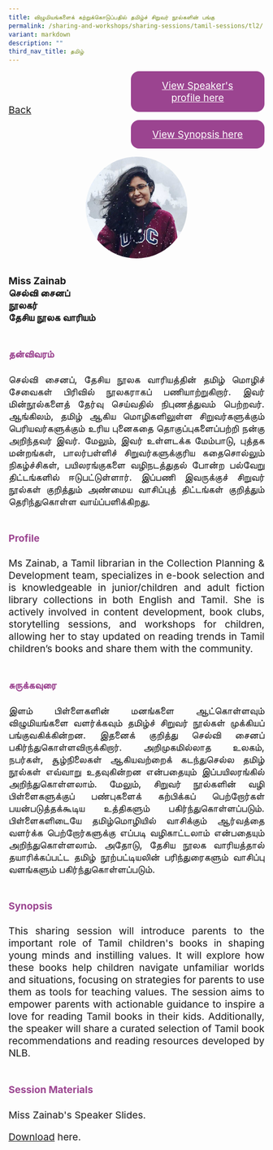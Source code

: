 ```yaml
---
title: விழுமியங்களைக் கற்றுக்கொடுப்பதில் தமிழ்ச் சிறுவர் நூல்களின் பங்கு
permalink: /sharing-and-workshops/sharing-sessions/tamil-sessions/tl2/
variant: markdown
description: ""
third_nav_title: தமிழ்
---
```

<style>
.entry-title{
  font-size: 2.25rem;
  font-weight: 700;
  margin-bottom: 2rem;
  text-align: center;
}
.entry-content p{
  text-align: justify;
}

.entry-title.supported-by{
  margin-bottom: 0;
  margin-top: 3rem;
}

.entry-content .buttons-container{
  align-items: center;
  column-gap: 1rem;
  display: flex;
  flex-wrap: wrap;
  justify-content: center;
}
.entry-content .buttons-container .btn-link{
  background-color: #7431e8;
  border-radius: 0.4rem;
  color: #fff;
  font-size: 1.5rem;
  margin-bottom: 1rem;
  padding: 15px 20px;
  text-align: center;
  text-decoration: none;
  width: 15rem;
}
.entry-content .buttons-container .btn-link:hover{
  background-color: lightgrey;
}

.entry-content.sharing-sessions{
  align-items: center;
  display: flex;
  flex-direction: column;
  row-gap: 1.5rem;
}
.entry-content.sharing-sessions .session-item{
  align-items: flex-start;
  background-color:#d84178;
  border-radius: 0.5rem;
  color: #ffffff;
  row-gap: 2rem;
  display: flex;
  font-size: 1.1rem;
  flex-direction: column;
  line-height: 1.2;
  justify-content: space-between;
  margin-bottom: 2rem;
  padding: 1rem;
  width: 100%;
}
.entry-content.sharing-sessions .session-item .lower-wrapper{
  display: flex;
  flex-direction: column;
  row-gap: 2rem;
  width: 100%;
}
.entry-content.sharing-sessions .session-item .session-link{
  border: 2px solid lightgrey;
  border-radius: 0.5rem;
  padding: 1rem;
  text-align: center;
}
.entry-content.sharing-sessions .session-item .session-link a{
  color: #ffffff;
}

.entry-content.sharing-sessions.malay-sessions .session-item{
  background-color: #a3c864;
}

.entry-content.sharing-sessions.tamil-sessions .session-item,
.entry-content.sharing-sessions.preschools-exhibitors .session-item{
  background-color: #9b4490;
}

.entry-content.sharing-sessions.english-sessions .session-item{
  background-color: #fa0;
}

.entry-content.sharing-sessions.primary-secondary-exhibitors .session-item{
  background-color: #a3c864;
}

.entry-content.sharing-sessions .session-item .session-link:hover{
  background-color: lightgrey;
}

.entry-content.sharing-session-item{
  font-size: 1.2rem;
}
.entry-content.sharing-session-item .sharing-sessions-nav{
  align-items: center;
  column-gap: 1rem;
  display: flex;
  flex-wrap: wrap;
  justify-content: space-between;
  padding-bottom: 1rem;
}
.entry-content.sharing-session-item .sharing-sessions-nav .inner-nav-wrapper{
  column-gap: 1rem;
  display: flex;
  flex: 2;
  flex-wrap: wrap;
  justify-content: flex-end;
  row-gap: 1rem;
}
.entry-content.sharing-session-item .sharing-sessions-nav .inner-nav-wrapper .nav-btn{
  background-color: #d84178;
  border-radius: 1rem;
  color: #fff;
  padding: 1rem 2rem;
  text-align: center;
  width: 100%;
}
.entry-content.sharing-session-item.malay-session .sharing-sessions-nav .inner-nav-wrapper .nav-btn{
  background-color: #a3c864;
}
.entry-content.sharing-session-item.tamil-session .sharing-sessions-nav .inner-nav-wrapper .nav-btn{
  background-color: #9b4490;
}
.entry-content.sharing-session-item.english-session .sharing-sessions-nav .inner-nav-wrapper .nav-btn{
  background-color: #fa0;
}
.entry-content.sharing-session-item .sharing-sessions-nav .inner-nav-wrapper .nav-btn:hover{
  background-color: lightgrey;
}
.entry-content.sharing-session-item .profile-photo-container{
  align-items: center;
  column-gap: 1rem;
  display: flex;
  flex-wrap: wrap;
  justify-content: space-between;
  row-gap: 1rem;
}
.entry-content.sharing-session-item .profile-photo{
  align-items: center;
  column-gap: 2rem;
  display: flex;
  flex-wrap: wrap;
  justify-content: center;
  row-gap: 2rem;
  margin-bottom: 2rem;
}
.entry-content.sharing-session-item .profile-photo img{
  border-radius: 100px;
  width: 200px;
}
.entry-content.sharing-session-item.awardee-item .profile-photo{
  width: 100%;
}
.entry-content.sharing-session-item .profile-name{
  font-weight: 700;
  margin-bottom: 3rem;
}
.entry-content.sharing-session-item h4{
  color: #d84178;
}
.entry-content.sharing-session-item.malay-session h4{
  color: #a3c864;
}
.entry-content.sharing-session-item.tamil-session h4{
  color: #9b4490;
}
.entry-content.sharing-session-item.english-session h4{
  color: #fa0;
}
.entry-content.sharing-session-item.awardee-item h3,
.entry-content.sharing-session-item.awardee-item h4{
  color: #4372d6;
}
.entry-content.sharing-session-item .section-wrapper{
  margin-bottom: 3rem;
}

.entry-content.awardees-container h4{
  font-weight: 700;
  margin-bottom: 3rem;
}
.entry-content.awardees-container a{
  text-decoration: none;
}
.entry-content.awardees-container .section-wrapper{
  margin-bottom: 10rem;
}
.entry-content.awardees-container .section-row{
  column-gap: 1rem;
  display: flex;
  flex-wrap: wrap;
  justify-content: space-around;
  row-gap: 1rem;
}
.entry-content.awardees-container .section-column{
  width: 30%;
}
.entry-content.awardees-container .awardee-wrapper{
  align-items: center;
  display: flex;
  flex-direction: column;
  justify-content: center;
  row-gap: 1rem;
}
.entry-content.awardees-container .awardee-wrapper .awardee-pic{
  width: 10rem;
}
.entry-content.awardees-container .awardee-wrapper .awardee-profile{
  color: #484848;
  text-align: center;
}
.entry-content.awardees-container .awardee-wrapper .name-english{
  font-size: 1.25rem;
  margin-bottom: 1rem;
}
.entry-content.awardees-container .awardee-wrapper .name-chinese{
  font-size: 1.25rem;
  margin-bottom: 1rem;
}

.entry-content .btntop{
  position: fixed;
  float: right;
  bottom: 20px;
  right: 80px;
  z-index: 99;
  boder: none;
  background-color: #3bb9ff;
  cursor: pointer;
  padding: 15px;
  boder-radius: 4px;
  color: #fff;
  font-weight: 600;
}

.coming-soon{
  color: #7431e8;
  font-size: 2rem;
  font-weight: 700;
  margin-top: 3rem;
  text-align: center;
}

@media all and (min-width: 40rem ){
  .entry-content.sharing-sessions{
    align-items: flex-start;
    display: flex;
    flex-direction: column;
    row-gap: 1.5rem;
  }

  
  .entry-content.sharing-sessions .session-item .lower-wrapper{
    align-items: center;
    flex-direction: row;
    justify-content: space-between;
  }

  .entry-content.sharing-session-item .sharing-sessions-nav .inner-nav-wrapper .nav-btn{
    width: 45%;
  }
}
</style>

<div class="entry-content sharing-session-item tamil-session">
<div class="sharing-sessions-nav">
<a href="/sharing-and-workshops/sharing-sessions/tamil-sessions/">Back</a>
<div class="inner-nav-wrapper">
<a class="nav-btn" href="#C1">View Speaker's profile here</a>
<a class="nav-btn" href="#C2">View Synopsis here</a>
</div>
</div>

<div class="profile-photo">
<img alt="Zainab" src="/images/Sharing_sessions/zainab.jpg">
</div>

<div class="profile-name">
Miss Zainab<br>
செல்வி சைனப்<br>
நூலகர்<br>
தேசிய நூலக வாரியம்
</div>

<div class="section-wrapper">
<h4 id="C1">தன்விவரம்</h4>
<p>
செல்வி சைனப், தேசிய நூலக வாரியத்தின் தமிழ் மொழிச் சேவைகள் பிரிவில் நூலகராகப் பணியாற்றுகிறார். இவர் மின்நூல்களைத் தேர்வு செய்வதில் நிபுணத்துவம் பெற்றவர். ஆங்கிலம், தமிழ் ஆகிய மொழிகளிலுள்ள சிறுவர்களுக்கும் பெரியவர்களுக்கும் உரிய புனைகதை தொகுப்புகளைப்பற்றி நன்கு அறிந்தவர் இவர். மேலும், இவர் உள்ளடக்க மேம்பாடு, புத்தக மன்றங்கள், பாலர்பள்ளிச் சிறுவர்களுக்குரிய கதைசொல்லும் நிகழ்ச்சிகள், பயிலரங்குகளை வழிநடத்துதல் போன்ற பல்வேறு திட்டங்களில் ஈடுபட்டுள்ளார். இப்பணி இவருக்குச் சிறுவர் நூல்கள் குறித்தும் அண்மைய வாசிப்புத் திட்டங்கள் குறித்தும் தெரிந்துகொள்ள வாய்ப்பளிக்கிறது. 
</p>
</div>

<div class="section-wrapper">
<h4>Profile</h4>
<p>
Ms Zainab, a Tamil librarian in the Collection Planning &amp; Development team, specializes in e-book selection and is knowledgeable in junior/children and adult fiction library collections in both English and Tamil. She is actively involved in content development, book clubs, storytelling sessions, and workshops for children, allowing her to stay updated on reading trends in Tamil children’s books and share them with the community.
</p>
</div>

<div class="section-wrapper">
<h4 id="C2">சுருக்கவுரை</h4> 
<p>
இளம் பிள்ளைகளின் மனங்களை ஆட்கொள்ளவும் விழுமியங்களை வளர்க்கவும் தமிழ்ச் சிறுவர் நூல்கள் முக்கியப் பங்குவகிக்கின்றன. இதனைக் குறித்து செல்வி சைனப் பகிர்ந்துகொள்ளவிருக்கிறார். அறிமுகமில்லாத உலகம், நபர்கள், சூழ்நிலைகள் ஆகியவற்றைக் கடந்துசெல்ல தமிழ் நூல்கள் எவ்வாறு உதவுகின்றன என்பதையும் இப்பயிலரங்கில் அறிந்துகொள்ளலாம். மேலும், சிறுவர் நூல்களின் வழி பிள்ளைகளுக்குப் பண்புகளைக் கற்பிக்கப் பெற்றோர்கள் பயன்படுத்தக்கூடிய உத்திகளும் பகிர்ந்துகொள்ளப்படும். பிள்ளைகளிடையே தமிழ்மொழியில் வாசிக்கும் ஆர்வத்தை வளர்க்க பெற்றோர்களுக்கு எப்படி வழிகாட்டலாம் என்பதையும் அறிந்துகொள்ளலாம். அதோடு, தேசிய நூலக வாரியத்தால் தயாரிக்கப்பட்ட தமிழ் நூற்பட்டியலின் பரிந்துரைகளும் வாசிப்பு வளங்களும் பகிர்ந்துகொள்ளப்படும்.
</p>
</div>

<div class="section-wrapper">
<h4>Synopsis</h4> 
<p>
This sharing session will introduce parents to the important role of Tamil children's books in shaping young minds and instilling values. It will explore how these books help children navigate unfamiliar worlds and situations, focusing on strategies for parents to use them as tools for teaching values. The session aims to empower parents with actionable guidance to inspire a love for reading Tamil books in their kids. Additionally, the speaker will share a curated selection of Tamil book recommendations and reading resources developed by NLB. 
</p>
</div>

<div class="section-wrapper">
		<h4>Session Materials</h4>
    <p>Miss Zainab's Speaker Slides.</p>
    <p><a download="NLB - to upload.pdf" target="_blank" href="/files/TL2.pdf">Download</a> here.</p>
</div>
</div>